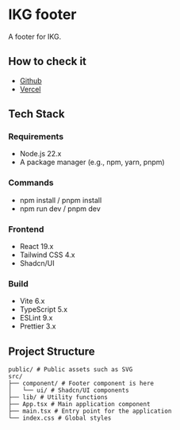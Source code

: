 # IKG footer

A footer for IKG.

## How to check it

- [Github](https://github.com/john-data-chen/ikg-footer)
- [Vercel](https://ikg-footer.vercel.app/)

## Tech Stack

### Requirements

- Node.js 22.x
- A package manager (e.g., npm, yarn, pnpm)

### Commands

- npm install / pnpm install
- npm run dev / pnpm dev

### Frontend

- React 19.x
- Tailwind CSS 4.x
- Shadcn/UI

### Build

- Vite 6.x
- TypeScript 5.x
- ESLint 9.x
- Prettier 3.x

## Project Structure

```text
public/ # Public assets such as SVG
src/
├── component/ # Footer component is here
│   └── ui/ # Shadcn/UI components
├── lib/ # Utility functions
├── App.tsx # Main application component
├── main.tsx # Entry point for the application
└── index.css # Global styles
```
